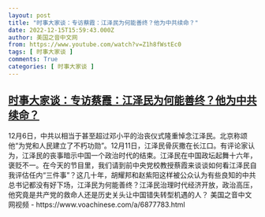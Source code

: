 ```yaml
---
layout: post
title: "时事大家谈：专访蔡霞：江泽民为何能善终？他为中共续命？"
date: 2022-12-15T15:59:43.000Z
author: 美国之音中文网
from: https://www.youtube.com/watch?v=Z1h8fWstEc0
tags: [ 时事大家谈 ]
comments: True
categories: [ 时事大家谈 ]
---
```

<!--1671119983000-->
[时事大家谈：专访蔡霞：江泽民为何能善终？他为中共续命？](https://www.youtube.com/watch?v=Z1h8fWstEc0)
------

<div>
12月6日，中共以相当于甚至超过邓小平的治丧仪式隆重悼念江泽民。北京称颂他“为党和人民建立了不朽功勋”。12月11日，江泽民骨灰撒在长江口。有评论家认为，江泽民的丧事暗示中国一个政治时代的结束。江泽民在中国政坛起舞十六年，褒贬不一。在今天的节目里，我们请到前中央党校教授蔡霞来谈谈如何看江泽民自我评估任内“三件事”？这几十年，胡耀邦和赵紫阳这样被公众认为有些良知的中共总书记都没有好下场，江泽民为何能善终？江泽民治理时代经济开放，政治高压，他究竟是共产党的救命人还是历史关头让中国错失转型机遇的人？ 美国之音中文网视频 - https://www.voachinese.com/a/6877783.html
</div>
